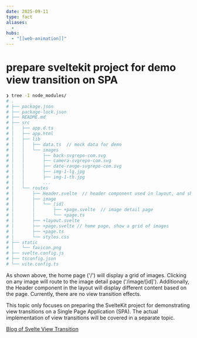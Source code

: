 ```yaml
---
date: 2025-09-11
type: fact
aliases:
  -
hubs:
  - "[[web-animation]]"
---
```


# prepare sveltekit project for demo view transition on SPA

```bash
❯ tree -I node_modules/
# .
# ├── package.json
# ├── package-lock.json
# ├── README.md
# ├── src
# │   ├── app.d.ts
# │   ├── app.html
# │   ├── lib
# │   │   ├── data.ts  // mock data for demo
# │   │   └── images
# │   │       ├── back-svgrepo-com.svg
# │   │       ├── camera-svgrepo-com.svg
# │   │       ├── date-range-svgrepo-com.svg
# │   │       ├── img-1-lg.jpg
# │   │       ├── img-1-th.jpg
# │   │       ...
# │   └── routes
# │       ├── Header.svelte  // header component used in layout, and show different content based on page
# │       ├── image
# │       │   └── [id]
# │       │       ├── +page.svelte  // image detail page
# │       │       └── +page.ts
# │       ├── +layout.svelte
# │       ├── +page.svelte // home page, show a grid of images
# │       ├── +page.ts
# │       └── styles.css
# ├── static
# │   └── favicon.png
# ├── svelte.config.js
# ├── tsconfig.json
# └── vite.config.ts
```

As shown above, the home page ('/') will display a grid of images. Clicking on any image will route to the image detail page ('/image/[id]'). Additionally, the Header component in the layout will display different content based on the page. Currently, there are no view transition effects.

This topic only focuses on preparing the SvelteKit project for demonstrating view transitions on a Single Page Application (SPA). The actual implementation of view transitions will be covered in a separate topic.

[Blog of Svelte View Transition](https://svelte.dev/blog/view-transitions)

